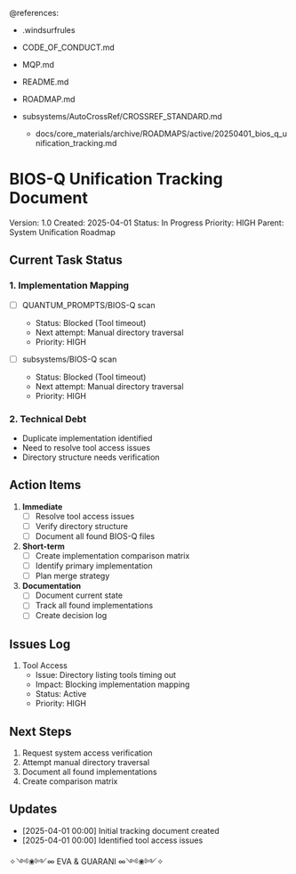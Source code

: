 @references:
<!-- @references: -->
- .windsurfrules
- CODE_OF_CONDUCT.md
- MQP.md
- README.md
- ROADMAP.md
- subsystems/AutoCrossRef/CROSSREF_STANDARD.md

  - docs/core_materials/archive/ROADMAPS/active/20250401_bios_q_unification_tracking.md

# BIOS-Q Unification Tracking Document

Version: 1.0
Created: 2025-04-01
Status: In Progress
Priority: HIGH
Parent: System Unification Roadmap

## Current Task Status

### 1. Implementation Mapping

- [ ] QUANTUM_PROMPTS/BIOS-Q scan
  - Status: Blocked (Tool timeout)
  - Next attempt: Manual directory traversal
  - Priority: HIGH

- [ ] subsystems/BIOS-Q scan
  - Status: Blocked (Tool timeout)
  - Next attempt: Manual directory traversal
  - Priority: HIGH

### 2. Technical Debt

- Duplicate implementation identified
- Need to resolve tool access issues
- Directory structure needs verification

## Action Items

1. **Immediate**
   - [ ] Resolve tool access issues
   - [ ] Verify directory structure
   - [ ] Document all found BIOS-Q files

2. **Short-term**
   - [ ] Create implementation comparison matrix
   - [ ] Identify primary implementation
   - [ ] Plan merge strategy

3. **Documentation**
   - [ ] Document current state
   - [ ] Track all found implementations
   - [ ] Create decision log

## Issues Log

1. Tool Access
   - Issue: Directory listing tools timing out
   - Impact: Blocking implementation mapping
   - Status: Active
   - Priority: HIGH

## Next Steps

1. Request system access verification
2. Attempt manual directory traversal
3. Document all found implementations
4. Create comparison matrix

## Updates

- [2025-04-01 00:00] Initial tracking document created
- [2025-04-01 00:00] Identified tool access issues

✧༺❀༻∞ EVA & GUARANI ∞༺❀༻✧
